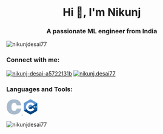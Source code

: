 <h1 align="center">Hi 👋, I'm Nikunj</h1>
<h3 align="center">A passionate ML engineer from India</h3>

<p align="left"> <img src="https://komarev.com/ghpvc/?username=nikunjdesai77&label=Profile%20views&color=0e75b6&style=flat" alt="nikunjdesai77" /> </p>


<h3 align="left">Connect with me:</h3>
<p align="left">
<a href="https://linkedin.com/in/nikunj-desai-a5722131b" target="blank"><img align="center" src="https://raw.githubusercontent.com/rahuldkjain/github-profile-readme-generator/master/src/images/icons/Social/linked-in-alt.svg" alt="nikunj-desai-a5722131b" height="30" width="40" /></a>
<a href="https://instagram.com/nikunj.desai77" target="blank"><img align="center" src="https://raw.githubusercontent.com/rahuldkjain/github-profile-readme-generator/master/src/images/icons/Social/instagram.svg" alt="nikunj.desai77" height="30" width="40" /></a>
</p>

<h3 align="left">Languages and Tools:</h3>
<p align="left"> <a href="https://www.cprogramming.com/" target="_blank" rel="noreferrer"> <img src="https://raw.githubusercontent.com/devicons/devicon/master/icons/c/c-original.svg" alt="c" width="40" height="40"/> </a> <a href="https://www.w3schools.com/cpp/" target="_blank" rel="noreferrer"> <img src="https://raw.githubusercontent.com/devicons/devicon/master/icons/cplusplus/cplusplus-original.svg" alt="cplusplus" width="40" height="40"/> </a> </p>

<p><img align="center" src="https://github-readme-stats.vercel.app/api/top-langs?username=nikunjdesai77&show_icons=true&locale=en&layout=compact" alt="nikunjdesai77" /></p>
